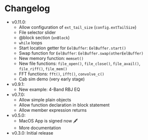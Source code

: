 # Changelog

-   v0.11.0:
    -   Allow configuration of `ext_tail_size` (`config.extTailSize`)
    -   File selector slider
    -   @block section (`onBlock`)
    -   `while` loops
    -   Start location getter for `EelBuffer`: `EelBuffer.start()`
    -   Swap function for `EelBuffer`: `EelBuffer.swap(otherEelBuffer)`
    -   New memory function: `memset()`
    -   New file functions: `file_open()`, `file_close()`, `file_avail()`, `file_riff()`, `file_mem()`
    -   FFT functions: `fft()`, `ifft()`, `convolve_c()`
    -   Cab sim demo (very early stage)
-   v0.9.1:
    -   New example: 4-Band RBJ EQ
-   v0.7.0:
    -   Allow simple plain objects
    -   Allow function declaration in block statement
    -   Allow member expression returns
-   v0.5.0:
    -   MacOS App is signed now 🖋️
    -   More documentation
-   v0.3.0: Initial release
